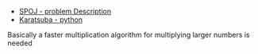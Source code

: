 * [SPOJ - problem Description](http://www.spoj.com/problems/MUL/)
* [Karatsuba - python](http://saracogluahmet.wordpress.com/2013/08/02/fast-multiplication-karatsuba-algorithm/)

Basically a faster multiplication algorithm for multiplying larger numbers is needed
